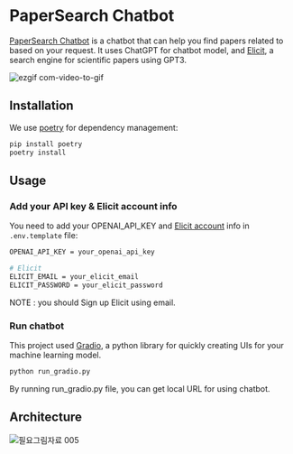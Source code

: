 # PaperSearch Chatbot
[PaperSearch Chatbot](#) is a chatbot that can help you find papers related to based on your request. It uses ChatGPT for chatbot model, and [Elicit](https://elicit.org), a search engine for scientific papers using GPT3. 

![ezgif com-video-to-gif](https://github.com/jinPrelude/papersearch_chatbot/assets/16518993/b4e62c61-41a2-42a1-9c4e-77f93ab39a57)


## Installation
We use [poetry](https://python-poetry.org) for dependency management:
```bash
pip install poetry
poetry install
```

## Usage
### Add your API key & Elicit account info
You need to add your OPENAI_API_KEY and [Elicit account](https://elicit.org/signup) info in `.env.template` file:
```bash
OPENAI_API_KEY = your_openai_api_key

# Elicit
ELICIT_EMAIL = your_elicit_email
ELICIT_PASSWORD = your_elicit_password
```
NOTE : you should Sign up Elicit using email.

### Run chatbot

This project used [Gradio](https://gradio.app), a python library for quickly creating UIs for your machine learning model.
```bash
python run_gradio.py
```
By running run_gradio.py file, you can get local URL for using chatbot.


## Architecture
![필요그림자료 005](https://github.com/jinPrelude/papersearch_chatbot/assets/16518993/44a56489-a763-4db1-8071-bdd15d8ae81a)
